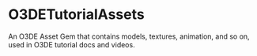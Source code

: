 # O3DETutorialAssets
An O3DE Asset Gem that contains models, textures, animation, and so on, used in O3DE tutorial docs and videos.
